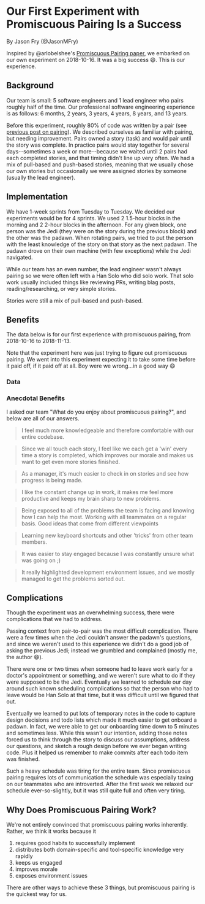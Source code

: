 # Our First Experiment with Promiscuous Pairing Is a Success

By Jason Fry (@JasonMFry)

Inspired by @arlobelshee's [Promiscuous Pairing paper][], we embarked on our own experiment on
2018-10-16. It was a big success :smile:. This is our experience.

## Background

Our team is small: 5 software engineers and 1 lead engineer who pairs roughly half of the time. Our
professional software engineering experience is as follows: 6 months, 2 years, 3 years, 4 years, 8
years, and 13 years.

Before this experiment, roughly 80% of code was written by a pair (see [previous post on
pairing][]). We described ourselves as familiar with pairing, but needing improvement. Pairs owned a
story (task) and would pair until the story was complete. In practice pairs would stay together for
several days--sometimes a week or more--because we waited until 2 pairs had each completed stories,
and that timing didn't line up very often. We had a mix of pull-based and push-based stories,
meaning that we usually chose our own stories but occasionally we were assigned stories by someone
(usually the lead engineer).

## Implementation

We have 1-week sprints from Tuesday to Tuesday. We decided our experiments would be for 4 sprints.
We used 2 1.5-hour blocks in the morning and 2 2-hour blocks in the afternoon. For any given block,
one person was the Jedi (they were on the story during the previous block) and the other was the
padawn. When rotating pairs, we tried to put the person with the least knowledge of the story on
that story as the next padawn. The padawn drove on their own machine (with few exceptions) while the
Jedi navigated.

While our team has an even number, the lead engineer wasn't always pairing so we were often left
with a Han Solo who did solo work. That solo work usually included things like reviewing PRs,
writing blag posts, reading/researching, or very simple stories.

Stories were still a mix of pull-based and push-based.

## Benefits

The data below is for our first experience with promiscuous pairing, from 2018-10-16 to 2018-11-13.

Note that the experiment here was just trying to figure out promiscuous pairing. We went into this
experiment expecting it to take some time before it paid off, if it paid off at all. Boy were we
wrong...in a good way :smile:

### Data

<!-- add before and after data from clubhouse -->

### Anecdotal Benefits

I asked our team "What do you enjoy about promiscuous pairing?", and below are all of our answers.

> I feel much more knowledgeable and therefore comfortable with our entire codebase.

> Since we all touch each story, I feel like we each get a 'win' every time a story is completed,
> which improves our morale and makes us want to get even more stories finished.

> As a manager, it's much easier to check in on stories and see how progress is being made.

> I like the constant change up in work, it makes me feel more productive and keeps my brain sharp
> to new problems.

> Being exposed to all of the problems the team is facing and knowing how I can help the most.
> Working with all teammates on a regular basis. Good ideas that come from different viewpoints

> Learning new keyboard shortcuts and other 'tricks' from other team members.

> It was easier to stay engaged because I was constantly unsure what was going on ;)

> It really highlighted development environment issues, and we mostly managed to get the problems
> sorted out.

## Complications

Though the experiment was an overwhelming success, there were complications that we had to address.

Passing context from pair-to-pair was the most difficult complication. There were a few times when
the Jedi couldn't answer the padawn's questions, and since we weren't used to this experience we
didn't do a good job of asking the previous Jedi; instead we grumbled and complained (mostly me, the
author :smile:).

There were one or two times when someone had to leave work early for a doctor's appointment or
something, and we weren't sure what to do if they were supposed to be the Jedi. Eventually we
learned to schedule our day around such known scheduling complications so that the person who had to
leave would be Han Solo at that time, but it was difficult until we figured that out.

Eventually we learned to put lots of temporary notes in the code to capture design decisions and
todo lists which made it much easier to get onboard a padawn. In fact, we were able to get our
onboarding time down to 5 minutes and sometimes less. While this wasn't our intention, adding those
notes forced us to think through the story to discuss our assumptions, address our questions, and
sketch a rough design before we ever began writing code. Plus it helped us remember to make commits
after each todo item was finished.

Such a heavy schedule was tiring for the entire team. Since promiscuous pairing requires lots of
communication the schedule was especially taxing on our teammates who are introverted. After the
first week we relaxed our schedule ever-so-slightly, but it was still quite full and often very
tiring.

## Why Does Promiscuous Pairing Work?

We're not entirely convinced that promiscuous pairing works inherently. Rather, we think it works
because it

1. requires good habits to successfully implement
1. distributes both domain-specific and tool-specific knowledge very rapidly
1. keeps us engaged
1. improves morale
1. exposes environment issues

There are other ways to achieve these 3 things, but promiscuous pairing is the quickest way for us.

[Promiscuous Pairing paper]: http://csis.pace.edu/~grossman/dcs/XR4-PromiscuousPairing.pdf
[previous post on pairing]: https://engineering.itpro.tv/2018/10/24/how-we-work-pair-programming/
